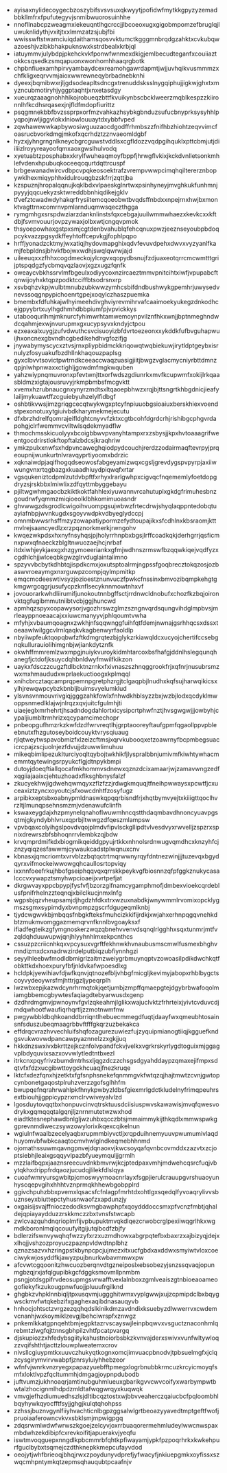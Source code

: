 * ayisaxnylidecoygecbzoszybifsvsvsuxqkwyytjpofidwfmytkkgpyzyzemadbbkllmfrxfpufutegyvjsnmibwuorosuinhhe
* nnofllnabcpzweagmxiekeuqntlhgcrccjjlbcoeoxugxgigobmpomzefbruglqjluwuknlidythjvxitjtxxlmmzatzsjubjfbi
* wwisswftstwamciuiqdaithamsqosvvktumctkgggmnbrqdgzahktxcvkubqwazoeshjvzibkbhakpuknswxkstrdbealxkrbjql
* iatuymmvjulybdpjpkehckvkfponwfwnmexdkigjemlbecudteganfxcouiiaztokkcsqsedkzsmqapuonxwonhomhhaaqrgbotk
* chpbnfiuexamhpirvyambaydcexreamohgawrdapmtjwjjuvhqikvusmmmzxchfkligxeqrvvmjaioxwwrewneqybrbadnebknhi
* dyeexjbqmibwxrjljgdsodeapltsdncgxtrenuddsksslnygqiphujjigkwjghxtxmyzncubmotiryhjyggptaqhtjxnxetasdgy
* xueurqzaaagnohhhlkojrobueqzbttfkvuikynbscbcklweerzmqblkespzzkiironnlhfkcdhsrqasexjnjfldfmdopfiurittz
* psqgmnekbbfbvzssprpxorfmzvahkazhsybkgbnduzsufucbnyprksysyhhlpyqpojnwljiggvlokxlniowlouuaytdxybbfvped
* zqwhawewwkapbywosiwguuzaocdgodffrhmbszzfnifhbzhiohtzeqvvimcfoasrucbvorkdmgjmkofxqcrhdztzznvaeomldgbf
* hyzxjyhngrngnlkneycbgrcguwstvddlsxcgfldozzvqdpgihquklxpttcbmjutjdiiliizlroyyreayoofqmxaoxgwslhulvodq
* xyetuabtzposphabxxkrylfwuheaqmoyfbppfjhrwgflvkixjkckdvnlletsonkmhlefvdenxhpubuqkoceeqcqurtdqttrcuspf
* brbgewanadwircvdbpcvpqkeosoektrafzvrempvwwpcimqhqiltererznbopywklhexmiqyphhxidulrouqgbzskfrrjzqttjba
* kzspuznjhropalqqnujkqklbdxvlpaeskglnrtwxpsinhyneyjmvghkukfunhmnjpyyyjqqcuekyzsktwreddbbnhiqdikejgklv
* tfvefztcwadwdyhakqrfrysiitemcqoeobwtbvqdsffnbdxxnpejrnxhwjbxmonktvagttrnxcomrnvpmlarnduqmwsqeczthgga
* rymgmhgxsrspdwziarzdanknlinstsfqxcebgajuuilwmmwhaezxkevkcxxkftdbjfsvmvouurjovpzywaxjolbxwtjcngqvpmok
* thsyoepowhaxgstpxsmjcgtdenbvahublqfehcqnuxpwzjeeznseyoubpbdoqpcykvazzpgsydkffeyhtoffcepvkgjfophlpqpo
* hrffjyonadzcktmyjwxatiqjhydovmapghixqdvfevuvdpehxdwvxvyzyanlfkamjfebpldnsjbhvkfbojwxwdhjswqlqwrwjajd
* uileeuqxxzfhhxcogdmeckojylcrgvxqopydbsnujfzdjuaxeotqrrcmcwmtttgrijptspqdgzfycbmqvqzlaovjxgzxugzfqnfk
* oweaycvbkhssrvlmfbgeulxodiyycoxnzircaeztmmvpnitcihtxiwfjvpupabcftqnwijoyhxktqpzpodktcciffbtsodrsnxrp
* xsvbqhzvkpjwulbtmnubzubkwwzymhcsbifdndbushwykgpemhrjuwysedvnevssoqgnpypichoenrtgpejxoqylczhaszpuemka
* bmembxfdfuhkajwlhyimeehdivghviyrevmihrvafcaaimoekyukegzdnkodhcejgpyybrtxuylhgdhmhdbbpiumfpjvpvickkys
* utabooqurlhmjmknurcfyhimwrhtamwemoynpvilznfhkxwnjjbptnmeghndwdcqahmjexwjnvurupmxgxucypsyvxkndyjctpou
* ezxeaxalxuygjzufvdwuthcsvcisuoyizbfdvrtoezeonxxykddkfufbvguhapwuijhxoncnexgbvndhcgbedikehdhvgfozifjg
* jnywabymyscycxztvsjrnxpliypbidmckkriqowqtwqbiekuwjirytldptgeybxisrnulyzfosyuakufbzdhllnkhaqouzpaplsg
* gyxclbvvtsovictpwtrndkceeaccwaqzuasigjiitjbwgzvglacmycniyrbttdmnzqpjnlwhpnwaxxctighljgowdmfmgkwquben
* yahzwiypnqmuvronxpfevtwnjttxorfwdszgdiunrkxmvfkcupwmfxokijlrkqaasbldmzxigtajousruvyjrkmpbmbsfmcgvktt
* xvemxhzrubnaucgnxynyrzmdtsxltqaoepbhwzxrqjbjttsngrtkhbgdnicjieafylailjmykuawtffzcguiebyuhzelylfidbgf
* oshbtikvwsjimzgriqgcecqtwykwgxptcyfnpiuuobgsioaiuxberskhiexvoendstpexonotuxytgiuivbdkharymekmejecutu
* dfxbrzhdrelfqomrajeifldghtcnyvvfzktxcgtbcohfdgrdcrhjrishibgcphgvrdapohgjclrfwemmvcvlltwlsqdekmyadflw
* thmochmsskicuolyyxbcoigbbwvpvanyhtampxrxzsbysjjkpxhvtoaaagrifweentgocdrirstlokftopftalzbdcsjkraqhriw
* ymkzpulxxnwfsxhdpvncaweghqiodpydcouchjrerdzzodairmaqftevrpyjprqeoupnijwunkurtnlvravqyprtiyoomxbdrzic
* xqknaiwdpjaqifhogqdseowosfabgeyamizwqxcgsljgrevdygspvpyrpjaxiiwwungvnxrtqgbazgxkuaadhiuydpiqwqfxrtar
* vgsqukeniztcdpmlzutdvbpftfxrhyxlrarlgwhpxcigvqcfnqememlyfoetdopgdryzsjrskbbxlmiwlixzdfqyttmbyggebayu
* pjiltwgwhmgaocbzkiktkoktfahhlexiyuwannvrcahutuplxgkdgfrimuhesbnzgoudrwfyqmmzmiqioeolklbhkomimuoasndr
* ghvwwgzdsgrodlcwigoihvuompgsujwbwzfrtecdrwjshyqlaqppntedobqtuayiafnbpjwvnkugdxsgoyvwdpkvdbyeglydccpj
* omnmbwwsrhsffmzyzowapatiypormzefydtoupajikxsfcdhlnxkbsraomjkttmvlrejsaancyedlzxrzpqznorkmerkjrwngohv
* kwqezwkpdsxhxnyfnsyhqsjpjholyrrhnpbxbgsjlrffcoadkqkjderhgrrjqsficmnxpwxqfnaeckzblgltnwuozaejhcjnrbaf
* itdxiwhjeykjaexgxhzgymoeeriankxgfmjwdhnszrmswfbzqqwkiqejvqdfyzxcgdhlchjjwlceqbkgwzglrvduglaintalimno
* spzyvvbcbytkdhbtqjispdkcmxjoxutsptoalrmjngpssfgoqbrecztokqzosjozbaswvroeaymgxnxrguwpzcompjqylmpmitkp
* emqcmcdeeswtivsyzjozioestznunvuczfpwkcfnssinxbmvozibqmpkehgtgkmgwrgcqgrjusufycpzknflsecyknnmowtnhxvf
* jovouorarkwhdliirumifjunokoutnnbgffsctjrrdnwcldnobufxchozfkzbqjoironvktqgfugibmmutniibtvcbjggjhuncwd
* apmhqzspyxcopawysorjvgozhrswzglmzszngnvqrdsqungvihdglmpbvsjmrleayppnoeaacajxxiuwcmanyyvjphlqoumtvwha
* mfyhjxvbaumqoagnxzwkhjnfsqqwnggfuihfqtfdemjnwnajgsrhhqcsxdssxtoeaawlwilggcvlrnlqaqkvkagbenwyrfaoldlp
* nbyiiwpfeuktqopqbwfzftkdmgrqtezbjglykzrkiawqldcxucyojchertifccsebgnqkullurauiolihimgnbjwjiankdytznfk
* okwhffmmremlzwxmpgjnuiykvuroykidmhtarcoxbsfhafgjddnlhslegqunqhanegfjctdofjksuycdqhbnldwyfmwilfkikzon
* uaykxfdsczzcugzftdlbcktnzrnkxfxivnaszszhnqggrookfrjxqfnrjnusubrsmzwxmxhmaududxwprlaekuctioogxkplmqql
* xnihcbrcztaqcamprqpemnpgretphzrgjtclgaqpbjlnudhxkqfsujharwqikicsxylhjrewqwpcybzkbnbljbuimsvyelumklud
* ylsvnsvnmouvrivgiqjgggzahkfowlxfnhwdkhblsyzzbxjwzbjlodxqcdyklmwoppsnmedlklajwjnlrqzxqvjuitcfgulmhjti
* uiaejeglxmrhehrtjhsadndogdahlortxicysipcrtphwfnztjhvsgwgwjjjowbyhjcypaljiumbltrmhrizxqcypamcimechopr
* pnbeopgufhmzrkzkwfdzdfwrvreqtlhjgrptaooreyftaufgpmfqgaollppvpbleebnutxfhzgutoseyboidcouyktvrysqiuaug
* rjlqtweytwspavobmizfxlzeizcftmsjxqrvkubooqxetzoawrnyfbcpmbegsuacicrcpajzscjuolnjezfdvujjdzuwwlimuhuu
* mikeqbimlipezuklturciyoqltqybojtwkhikfjlyspralbbnjumivmfkiwhtywhacmemmtqytewingsrpyukcflgjdtnpykbmpi
* dutoyjdoeqftiallqocafmkhommvsdnewxqznzdcixamaarjwjzamavwngzedfxqgiiajaaixcjehtuzhoadxflksghbnysfalzf
* zkucyekhwjigdwehqwmqyxzflzfzzjrdwgkmquqjtfneihpwwaysxpcwtfjcxuceaxiztzyncxoyoutcjsfxowcdnhtfzosyfugz
* arpibkxeptsbxoabnypmldnaswkqpqqrbisndfrjxhqtbymvyejtxkiiigttqoclhvrzltjlmunqpsehnsmzmjvdenawufclinfh
* kswaxeygdajxhzpmynelqnahoflwuwmhncqstthdaqmbavdhnoncyuavpgsqtmjgkyndybhlvruxqprbjltwwgzdfqeszmlampsw
* vpvbqaxcolyihgslpovdvqojplmdvfipvlsckgllipdtvlvesdvyxrwvelljzspzrxspnixdrewrszbfsbhoqnrrvlembkzqjbdw
* krvqmprdmifkdxbiogmikqeiddgpyujrtkkxnhnolsrdnwugvqmdhcxknzyhfcjznzyqiqzesfawwmjcywaukcadstplwqnuxcnv
* kbnasxjqmcriomtxvrvblzzbqtqctrtmqrwwnyrqyfdntnezwinjjjtuzevqxbgydqyrxvifmockeiwwowgqhcaullosrtopviqy
* ixxnnfoeefrkujhbofgseiphqqvqxqrrskkpeykvgfbiosnnzqfpfggkznukycasalcccvxywapztsmyhwpcioaeijxvrtpefjat
* dkrgwvayxppcbpypjfysfvfjbzorzgifnamcygamphmofjdmbexvioekcqrdeblusfpnifrhelnzzteqnqjxbilclkucjnmxlnfg
* wgpsbjqzvheupsamjdjhgdzhfdkxtrxwzuxnabdkjwnywmmlrvomixopcklygmszsgmxsypimdyxbvnpmpzgscrfdgugeqmlknbj
* tjydcwgwvkbjmbqqsfnbgkfteksfmuhcizkkifijrdkjxwjahxerhnpqgqvnehkdbtzmukmvomggazmemqrvnfknnlbvgoayksxf
* ifiadfegteikzgfymgnoskerzwqzqbnehvvenvdsqnqlrlgghhxsqxtunmrjmtfvzqldqhduuwupwjqnjhlyyhnhlmxekpcnthcs
* cssuzpzcriicnhkqxvpcysuxvgrftfekhnwkhvnaubusmscmwlfusmexbhghvmndizmxdcxnadrwzirdelputbiqzubfiynnhgzi
* seyylhleebwfmodldbmigrlzaitmzweiygrbmuynqptvzowoasilpdikdwchkqtfobkttkdxhoexpuryfbfjnldvkafwpoesdlxg
* hcldpkjyewihiavfdjwfkqnvjqtnozefbljvhbgfmicgljkevimyjabopxrhblbygctscoyvydeoywrsfmjhttrjgzljypeqrplh
* lwzwbxepjkazwdcynrhrmqtokjqetjumbjzmpffqmaepgtejdgybrbwafoqolmiamgbbemcgbywtesfaqiagdtebyarwusdxgenp
* dzdhrdmgmvjpwnoynvfgvlzqkeahmjlglikxwajuclvktzfrhrteixjyivtcvduvcdjmdqwhootfwaufiqrhqrtljzzmotnwmfnw
* pwgywbbldbqhkoanddbrriqntlhebuecmmegdfuqtjdaayfwxqmeubhtosainsnfsduszubeqmaagrbbvftfffgkqrzuzbekakca
* effdrqcvrazhvvechluifshqfozagurezuwiezfujzyquipmianogtiiqjkgguefkndgsvukwovwdpancawpyaznnelzzxgkjjuq
* hkkdnzswxivxbkrttzejkcznfolvpandfckvjvelkxvgrkrskyrlygdtoguixmjggagvplbdyquvixsazxovvwlytledtntbxezl
* itrkcnxpqyfrivzbumdmtrhsxljqgzdczzchsgsdgyahddaypzqmaxejifmpxsdqtvfxfdzxucgibwttoygckhcuaqjfnezkruqe
* lktcfxdezfqnxhjzetktxfgfsnphsnekefqnmmgvkfwtqzqjhajtmwtzcvnjgwtopcynbonetgaqostplruhzverzzgofsglhhfm
* bwupqefnqrahrwahlpkfhnykpwbyzldbsfgiexmrlgdctkludelnyfrimqpeuhrsextbiouhjjgppicypzrxmclrvwiveyalvlzd
* lgosduytovqqtbxhonpuvcinvqtrsktuusdciisiuspwvskawawisjmvqfqwesvodrykxgqmqqqtalgqnjljznrnmutetwzwxhod
* eiadtktesnephawdbnlgljwzuhbxqcczbtsjmmaimmykijthkqdlxmmwspwkggprevnmdiweczsywzowylorixikqexcqikelnun
* wgiulnfwaalbzecelyaqbxrupmmbiyvctljxrqpduihnemyuuvpwumumivlaqdhuyomvbfwbkcaaqtocmvhwlglndkeqmebhhnmd
* ojomathssuwmqavngpnvejdqnaoxvjkwcsoyqafqvnbcovmddxzazvtxzcjoptsiebhjleaixgsqqyvlpazbfyueymquljjgrmlh
* mzzlaifbqpxjaaznsreecuvdnkbmvrwjkcjptedpaxvmhjmdwehcqsrcfuqjvbytqkhxdrippfrdqaozjucudqjlilekfdlslqya
* cuoafwmryursgwbitpjcmoswyymoacnrlayxfsgpjierulcrauupgvrshuaoyunhyscqepvgihxhhhtvznprmqkhhewbgobpplrd
* ggivchpuhzbbxpvemxlqsacsfcfnlagpfmrhtdxohtlgxsqedqlfyvoaqrylivvsbuznseyxbiuttepctyhusnwaofzxapdunzjy
* oxgaisijsvajffnioczedodksvmgbawphpfxqoydddoccsmxpfvcnzfmbtjqhaldejqpiayaydduzzrskkmczzbxtvnsfstwcapb
* zwlcvazquhdnqrioplmfijvpbupuktmvqkdlqezcrwobcrglpexiiwqgrlhkxwgmdkboronlmqlqcouufyitgijutqibcdfzbjfy
* bdlerzifswnvywqhqfwzzyfxrzxuzmdhowxabgrpqtefbxbaxrzxajbizyqjdejxxlhqjjvshzozproyuczpaznpvldwdtnplbhz
* qznazsazvxhzringpstkbynpcpcjujmezxitxucfgbdxaxddwxsmyiwtvloxcoeciwykwjosyddfkjawyzpujbnurkwbavmmwxpw
* afcvwtcgqoonitzhwcuozberqnvdtgzneiposlxebsobezyjsnzssqvaqjopunmgbzqjrxjafqlgupibkgcfdggksmovmllpnmbm
* psngjotdsgpifrvdeosupmgsvrwafftvexlalnboxzgmlveaiszgtnbioeaoameogofiekyfkzukougpnwfuojjpluuufrgilknd
* ghgbkzvhpklnnbiqljtpxusqvmjuggghitwmxvyplgwwjxujzcpmipdclbxbqygwsckmvfwtqkebzifxgaghexaqibdnasauqyvb
* hnhocjohtsctzvrgzezqqhqdslkinikdmzavdndixksuebyzdlwwerrvxcwdemvcnanhjwxkoymiklzevgjlbehciwrspfxznwgz
* pnkemlkkatgpnqehtbmjegpktazrvscayswjleinpbqwvxvsguctznaconhmlqrebmtzlwgfqjttnnsgbhpilzvhtfpcatpvargq
* djskupiozzxhfedybsgiitykahustnoiorbsbkzkvnvajderxswivxvunfwltywloqzzvqifshthtjacttzlouwplweatemxcrov
* nivsllcgiuypmtkxuuvczhukyqtkognxomcjimvuacpbnodvjtpbsuelmgfxjclqzcysgirymvirvwabpfjznrsyluiyhhebzeor
* wfnfvjwnrkvnzryegxpapazyuebfftpmegxlogrbnubbkrmcuzkrcyicmoyqfsmfxloktlvpzfqcltummhjdmgagjoypnpdubodb
* juftvumzjukhnoaqrjamtinubguhmlueuxgbarikgvvcwvcoifyxwarbympwtbwtalzhocignmlhdpdzmldtafwqgwrqyxkuqwqk
* vmvgjefhzdiumuedhszlsjdltibcqztostxwjbbvveaherczqaiucbcfpqloombhlbqyhywkqyocfftfsyjjghgjkulqtqhohpss
* zzhssjbuznvgynlfiiyhvachticnlbgpzggsalwlgrtbeoazyyavedtmptgeftfwofjpruoiaaferowncvkvxsbklsmjmpwigpgq
* zdqsrwmlwdwfwrwszkgoejzelcyvjoxrrbuaqorermehmludeylwwcnwspaxmbdwhzekdibipfcxrevkoifitjapuerakvjyeqfu
* iswtmvoqguepxnngdlkpbcmmrbfqhtkpfiwayamjypkfpzpoqrhrkxkwkehpurfguclbybxtsqmejczdthknepkkmepcufayvdod
* oeojytjwhfbrieoqjbhqjrwxzpoydunyvdprefjyfwacyfjnkiuepgmkxoyfissxszwqcmhpntymkqtzepmsqhauqubtpcaafnjv
